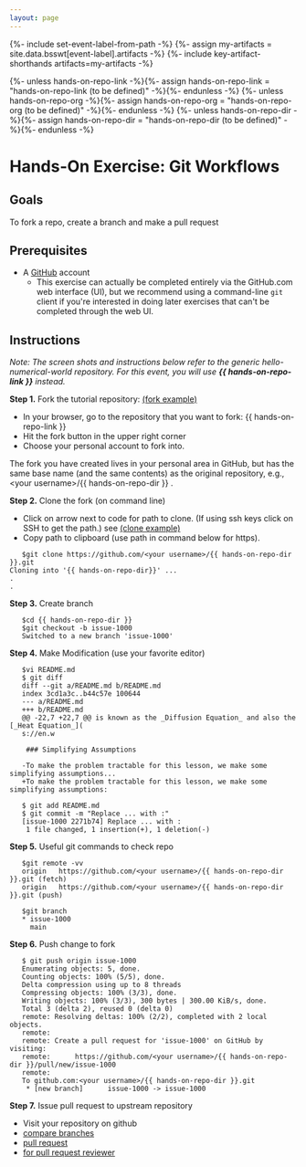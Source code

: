 ```yaml
---
layout: page
---
```

{%- include set-event-label-from-path -%}
{%- assign my-artifacts = site.data.bsswt[event-label].artifacts -%}
{%- include key-artifact-shorthands artifacts=my-artifacts -%}

{%- unless hands-on-repo-link -%}{%- assign hands-on-repo-link = "hands-on-repo-link (to be defined)" -%}{%- endunless -%}
{%- unless hands-on-repo-org -%}{%- assign hands-on-repo-org = "hands-on-repo-org (to be defined)" -%}{%- endunless -%}
{%- unless hands-on-repo-dir -%}{%- assign hands-on-repo-dir = "hands-on-repo-dir (to be defined)" -%}{%- endunless -%}

# Hands-On Exercise: Git Workflows 

## Goals
To fork a repo, create a branch and make a pull request

## Prerequisites
* A [GitHub](https://github.com) account
   - This exercise can actually be completed entirely via the GitHub.com web interface (UI), but we recommend using a command-line `git` client if you're interested in doing later exercises that can't be completed through the web UI.

## Instructions 
*Note: The screen shots and instructions below refer to the generic hello-numerical-world repository.  For this event, you will use **{{ hands-on-repo-link }}** instead.*

**Step 1.** Fork the tutorial repository: [(fork example)](images/03-git-fork.png)
  - In your browser, go to the repository that you want to fork: {{ hands-on-repo-link }} 
  - Hit the fork button in the upper right corner 
  - Choose your personal account to fork into.  

The fork you have created lives in your personal area in GitHub, but has the same base name (and the same contents) as the original repository, e.g.,  \<your username\>/{{ hands-on-repo-dir }} .

**Step 2.** Clone the fork (on command line)
  - Click on arrow next to code for path to clone. (If using ssh keys click on SSH to get the path.) see [(clone example)](images/03-git-clone.png)   
  - Copy path to clipboard (use path in command below for https). 

```
   $git clone https://github.com/<your username>/{{ hands-on-repo-dir }}.git
Cloning into '{{ hands-on-repo-dir}}' ...
.
.
```

**Step 3.** Create branch  

```
   $cd {{ hands-on-repo-dir }}
   $git checkout -b issue-1000
   Switched to a new branch 'issue-1000'
```

**Step 4.** Make Modification (use your favorite editor)  

```
   $vi README.md
   $ git diff
   diff --git a/README.md b/README.md
   index 3cd1a3c..b44c57e 100644
   --- a/README.md
   +++ b/README.md
   @@ -22,7 +22,7 @@ is known as the _Diffusion Equation_ and also the [_Heat Equation_](
   s://en.w
    
    ### Simplifying Assumptions
    
   -To make the problem tractable for this lesson, we make some simplifying assumptions...
   +To make the problem tractable for this lesson, we make some simplifying assumptions:
```

```
   $ git add README.md 
   $ git commit -m "Replace ... with :"
   [issue-1000 2271b74] Replace ... with :
    1 file changed, 1 insertion(+), 1 deletion(-)
```

**Step 5.** Useful git commands to check repo

```
   $git remote -vv
   origin	https://github.com/<your username>/{{ hands-on-repo-dir }}.git (fetch)
   origin	https://github.com/<your username>/{{ hands-on-repo-dir }}.git (push)

   $git branch
   * issue-1000
     main
```

**Step 6.** Push change to fork

```
   $ git push origin issue-1000
   Enumerating objects: 5, done.
   Counting objects: 100% (5/5), done.
   Delta compression using up to 8 threads
   Compressing objects: 100% (3/3), done.
   Writing objects: 100% (3/3), 300 bytes | 300.00 KiB/s, done.
   Total 3 (delta 2), reused 0 (delta 0)
   remote: Resolving deltas: 100% (2/2), completed with 2 local objects.
   remote: 
   remote: Create a pull request for 'issue-1000' on GitHub by visiting:
   remote:      https://github.com/<your username>/{{ hands-on-repo-dir }}/pull/new/issue-1000
   remote: 
   To github.com:<your username>/{{ hands-on-repo-dir }}.git
    * [new branch]      issue-1000 -> issue-1000
```

**Step 7.** Issue pull request to upstream repository 
   - Visit your repository on github  
   - [compare branches](images/03-git-br-compare.png)  
   - [pull request](images/03-git-pr.png)  
   - [for pull request reviewer](images/03-git-pr-review.png)  
